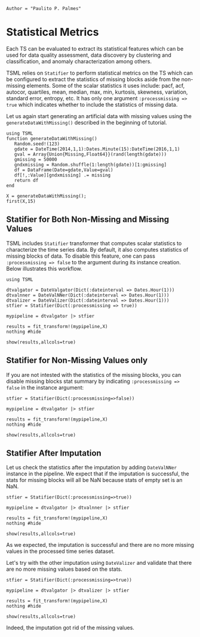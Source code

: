 ```@meta
Author = "Paulito P. Palmes"
```

# Statistical Metrics

Each TS can be evaluated to extract its statistical features which can be used for
data quality assessment, data discovery by clustering and classification, and anomaly
characterization among others.

TSML relies on `Statifier` to perform statistical metrics on the TS which can be
configured to extract the statistics of missing blocks aside from the non-missing elements.
Some of the scalar statistics it uses include: pacf, acf, autocor, quartiles, mean, median,
max, min, kurtosis, skewness, variation, standard error, entropy, etc. It has only
one argument `:processmissing => true` which indicates whether to include the statistics of
missing data.

Let us again start generating an artificial data with missing values 
using the `generateDataWithMissing()` described in the beginning of tutorial.

```@setup stat
using TSML
function generateDataWithMissing()
   Random.seed!(123)
   gdate = DateTime(2014,1,1):Dates.Minute(15):DateTime(2016,1,1)
   gval = Array{Union{Missing,Float64}}(rand(length(gdate)))
   gmissing = 50000
   gndxmissing = Random.shuffle(1:length(gdate))[1:gmissing]
   df = DataFrame(Date=gdate,Value=gval)
   df[!,:Value][gndxmissing] .= missing
   return df
end
```
```@repl stat
X = generateDataWithMissing();
first(X,15)
```

## Statifier for Both Non-Missing and Missing Values

TSML includes `Statifier` transformer that computes scalar statistics to
characterize the time series data. By default, it also computes statistics of 
missing blocks of data. To disable this feature, one can pass 
`:processmissing => false` to the argument during its instance creation. Below
illustrates this workflow.

```@example stat
using TSML

dtvalgator = DateValgator(Dict(:dateinterval => Dates.Hour(1)))
dtvalnner = DateValNNer(Dict(:dateinterval => Dates.Hour(1)))
dtvalizer = DateValizer(Dict(:dateinterval => Dates.Hour(1)))
stfier = Statifier(Dict(:processmissing => true))

mypipeline = dtvalgator |> stfier

results = fit_transform!(mypipeline,X)
nothing #hide
```

```@repl stat
show(results,allcols=true)
```

## Statifier for Non-Missing Values only

If you are not intested with the statistics of the missing blocks, you can disable missing
blocks stat summary by indicating `:processmissing => false` in the instance argument:

```@example stat
stfier = Statifier(Dict(:processmissing=>false))

mypipeline = dtvalgator |> stfier

results = fit_transform!(mypipeline,X)
nothing #hide
```

```@repl stat
show(results,allcols=true)
```

## Statifier After Imputation

Let us check the statistics after the imputation by adding `DateValNNer` instance in the
pipeline. We expect that if the imputation is successful,
the stats for missing blocks will all be NaN because stats of empty set is an NaN.

```@example stat
stfier = Statifier(Dict(:processmissing=>true))

mypipeline = dtvalgator |> dtvalnner |> stfier

results = fit_transform!(mypipeline,X)
nothing #hide
```

```@repl stat
show(results,allcols=true)
```

As we expected, the imputation is successful and there are no more missing values in the
processed time series dataset.

Let's try with the other imputation using `DateValizer` and validate that there are no more
missing values based on the stats.

```@example stat
stfier = Statifier(Dict(:processmissing=>true))

mypipeline = dtvalgator |> dtvalizer |> stfier

results = fit_transform!(mypipeline,X)
nothing #hide
```

```@repl stat
show(results,allcols=true)
```

Indeed, the imputation got rid of the missing values.
